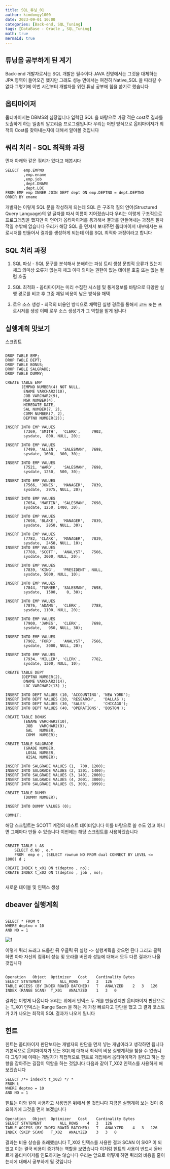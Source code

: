 ```yaml
---
title: SQL_튜닝_01
author: kimdongy1000
date: 2023-09-01 10:00
categories: [Back-end, SQL_Tuning]
tags: [DataBase - Oracle , SQL_Tuning]
math: true
mermaid: true
---
```


## 튜닝을 공부하게 된 계기
Back-end 개발자로서는 SQL 개발은 필수이다 JAVA 진영에서는 그것을 대체하는 JPA 영역이 들어오긴 했지만 그래도 성능 면에서는 여전히 Native_SQL 을 따라갈 수 없다 그렇기에 이번 시간부터 개발자를 위한 튜닝 공부에 힘을 쏟기로 했습니다

## 옵티마이저
옵티마이저는 DBMS의 심장입니다 입력된 SQL 을 바탕으로 가장 적은 cost로 결과를 도출하게 하는 일종의 알고리즘 프로그램입니다 우리는 어떤 방식으로 옵티마이저가 최적의 Cost를 찾아내는지에 대해서 알아볼 것입니다

## 쿼리 처리 - SQL 최적화 과정
먼저 아래와 같은 쿼리가 있다고 해봅시다

```
SELECT 	emp.EMPNO 		
		,emp.ename
		,emp.job
		,dept.DNAME 
		,dept.LOC 
FROM EMP emp INNER JOIN DEPT dept ON emp.DEPTNO = dept.DEPTNO
ORDER BY ename

```
개발자는 이렇게 SQL 문을 작성하게 되는데 SQL 은 구조적 질의 언어(Structured Query Language)의 앞 글자를 따서 이름이 지어졌습니다 우리는 이렇게 구조적으로 프로그래밍을 했지만 이 언어가 옵티마이저를 통과해서 결과를 만들어내는 과정은 절차적일 수밖에 없습니다 우리가 해당 SQL 을 던져서 보내주면 옵티마이저 내부에서는 프로시저를 만들어서 결과를 생성하게 되는데 이를 SQL 최적화 과정이라고 합니다

## SQL 처리 과정

1. SQL 파싱 - SQL 문구를 분석해서 분해하는 파싱 트리 생성 문법적 오류가 있는지 체크 의미상 오류가 없는지 체크 이때 의미는 권한이 없는 테이블 호출 또는 없는 컬럼 호출

2. SQL 최적화 - 옵티마이저는 미리 수집한 시스템 및 통계정보를 바탕으로 다양한 실행 경로를 비교 후 그중 제일 비용이 낮은 방식을 채택

3. 로우 소스 생성 - 최적의 비용인 방식으로 채택된 실행 경로를 통해서 코드 또는 프로시저를 생성 이때 로우 소스 생성기가 그 역할을 맡게 됩니다

## 실행계획 맛보기 

스크립트 

```

DROP TABLE EMP;
DROP TABLE DEPT;
DROP TABLE BONUS;
DROP TABLE SALGRADE;
DROP TABLE DUMMY;
 
CREATE TABLE EMP
       (EMPNO NUMBER(4) NOT NULL,
        ENAME VARCHAR2(10),
        JOB VARCHAR2(9),
        MGR NUMBER(4),
        HIREDATE DATE,
        SAL NUMBER(7, 2),
        COMM NUMBER(7, 2),
        DEPTNO NUMBER(2));
 
INSERT INTO EMP VALUES
        (7369, 'SMITH',  'CLERK',     7902,
        sysdate,  800, NULL, 20);
         
INSERT INTO EMP VALUES
        (7499, 'ALLEN',  'SALESMAN',  7698,
        sysdate, 1600,  300, 30);
         
INSERT INTO EMP VALUES
        (7521, 'WARD',   'SALESMAN',  7698,
        sysdate, 1250,  500, 30);
         
INSERT INTO EMP VALUES
        (7566, 'JONES',  'MANAGER',   7839,
        sysdate,  2975, NULL, 20);
         
INSERT INTO EMP VALUES
        (7654, 'MARTIN', 'SALESMAN',  7698,
        sysdate, 1250, 1400, 30);
         
INSERT INTO EMP VALUES
        (7698, 'BLAKE',  'MANAGER',   7839,
        sysdate,  2850, NULL, 30);
         
INSERT INTO EMP VALUES
        (7782, 'CLARK',  'MANAGER',   7839,
        sysdate,  2450, NULL, 10);
INSERT INTO EMP VALUES
        (7788, 'SCOTT',  'ANALYST',   7566,
        sysdate, 3000, NULL, 20);
         
INSERT INTO EMP VALUES
        (7839, 'KING',   'PRESIDENT', NULL,
        sysdate, 5000, NULL, 10);
         
INSERT INTO EMP VALUES
        (7844, 'TURNER', 'SALESMAN',  7698,
        sysdate,  1500,    0, 30);
         
INSERT INTO EMP VALUES
        (7876, 'ADAMS',  'CLERK',     7788,
        sysdate, 1100, NULL, 20);
         
INSERT INTO EMP VALUES
        (7900, 'JAMES',  'CLERK',     7698,
        sysdate,   950, NULL, 30);
         
INSERT INTO EMP VALUES
        (7902, 'FORD',   'ANALYST',   7566,
        sysdate,  3000, NULL, 20);
         
INSERT INTO EMP VALUES
        (7934, 'MILLER', 'CLERK',     7782,
        sysdate, 1300, NULL, 10);
 
CREATE TABLE DEPT
       (DEPTNO NUMBER(2),
        DNAME VARCHAR2(14),
        LOC VARCHAR2(13) );
 
INSERT INTO DEPT VALUES (10, 'ACCOUNTING', 'NEW YORK');
INSERT INTO DEPT VALUES (20, 'RESEARCH',   'DALLAS');
INSERT INTO DEPT VALUES (30, 'SALES',      'CHICAGO');
INSERT INTO DEPT VALUES (40, 'OPERATIONS', 'BOSTON');
 
CREATE TABLE BONUS
        (ENAME VARCHAR2(10),
         JOB   VARCHAR2(9),
         SAL   NUMBER,
         COMM  NUMBER);
 
CREATE TABLE SALGRADE
        (GRADE NUMBER,
         LOSAL NUMBER,
         HISAL NUMBER);
 
INSERT INTO SALGRADE VALUES (1,  700, 1200);
INSERT INTO SALGRADE VALUES (2, 1201, 1400);
INSERT INTO SALGRADE VALUES (3, 1401, 2000);
INSERT INTO SALGRADE VALUES (4, 2001, 3000);
INSERT INTO SALGRADE VALUES (5, 3001, 9999);
 
CREATE TABLE DUMMY
        (DUMMY NUMBER);
 
INSERT INTO DUMMY VALUES (0);
 
COMMIT;

```
해당 스크립트는 SCOTT 계정의 테스트 데이터입니다 이를 바탕으로 쓸 수도 있고 아니면 그때마다 만들 수 있습니다 이번에는 해당 스크립트를 사용하겠습니다 

```

CREATE TABLE t AS 
	SELECT d.NO , e.* 
	FROM  emp e , (SELECT rownum NO FROM dual CONNECT BY LEVEL <= 1000) d ;

CREATE INDEX t_x01 ON t(deptno , no);
CREATE INDEX t_x02 ON t(deptno , job , no);


```
새로운 테이블 및 인덱스 생성 

## dbeaver 실행계획

```

SELECT * FROM t 
WHERE deptno = 10 
AND NO = 1

```

![1](https://github.com/user-attachments/assets/b7c4f3de-622e-4fac-bed6-2a9f47f5bcd0)

이렇게 쿼리 드래그 드롭한 뒤 우클릭 뒤 실행 -> 실행계획을 찾으면 된다 그리고 클릭하면 아마 자신의 컴퓨터 성능 및 오라클 버전과 성능에 대해서 모두 다른 결과가 나올 것입니다

```

Operation	Object	Optimizer	Cost	Cardinality	Bytes
SELECT STATEMENT		ALL_ROWS	2	3	126
TABLE ACCESS (BY INDEX ROWID BATCHED)	T	ANALYZED	2	3	126
INDEX (RANGE SCAN)	T_X01	ANALYZED	1	3	0

```

결과는 이렇게 나옵니다 우리는 위에서 인덱스 두 개를 만들었지만 옵티마이저 판단으로는 T_X01 인덱스는 Range Sacn 을 하는 게 가장 빠르다고 판단을 했고 그 결과 코스트가 2가 나오는 최적의 SQL 결과가 나오게 됩니다

## 힌트
힌트는 옵티마이저 판단보다는 개발자의 판단을 먼저 넣는 개념이라고 생각하면 됩니다 기본적으로 옵티마이저가 모든 SQL에 대해서 최적의 비용 실행계획을 찾을 수 없습니다 그렇기에 이때는 개발자가 직접적으로 힌트로 개입해서 옵티마이저가 갈려고 하는 방향을 잡아주는 길잡이 역할을 하는 것입니다 다음과 같이 T_X02 인덱스를 사용하게 해보겠습니다

```
SELECT /*+ index(t t_x02) */ *
FROM t 
WHERE deptno = 10 
AND NO = 1

```
힌트는 이와 같이 사용하고 사용법은 뒤에서 볼 것입니다 지금은 실행계획 보는 것이 중요하기에 그것을 먼저 보겠습니다

```
Operation	Object	Optimizer	Cost	Cardinality	Bytes
SELECT STATEMENT		ALL_ROWS	4	3	126
TABLE ACCESS (BY INDEX ROWID BATCHED)	T	ANALYZED	4	3	126
INDEX (SKIP SCAN)	T_X02	ANALYZED	3	3	0

```
결과는 비용 상승을 초래했습니다 T_X02 인덱스를 사용한 결과 SCAN 이 SKIP 이 되었고 이는 결국 비용이 증가하는 역할을 보였습니다 이처럼 힌트의 사용이 반드시 올바르게 옵티마이저를 인도하지는 않습니다 우리는 앞으로 어떻게 하면 쿼리의 비용을 줄이는지에 대해서 공부하게 될 것입니다













